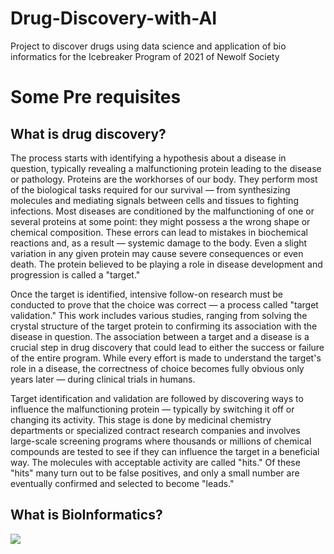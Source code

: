 # Drug-Discovery-with-AI
Project to discover drugs using data science and application of bio informatics for the Icebreaker Program of 2021 of Newolf Society

# Some Pre requisites

## What is drug discovery?

The process starts with identifying a hypothesis about a disease in question, typically revealing a malfunctioning protein leading to the disease or pathology. Proteins are the workhorses of our body. They perform most of the biological tasks required for our survival — from synthesizing molecules and mediating signals between cells and tissues to fighting infections. Most diseases are conditioned by the malfunctioning of one or several proteins at some point: they might possess a the wrong shape or chemical composition. These errors can lead to mistakes in biochemical reactions and, as a result — systemic damage to the body. Even a slight variation in any given protein may cause severe consequences or even death. The protein believed to be playing a role in disease development and progression is called a "target."

Once the target is identified, intensive follow-on research must be conducted to prove that the choice was correct — a process called "target validation." This work includes various studies, ranging from solving the crystal structure of the target protein to confirming its association with the disease in question. The association between a target and a disease is a crucial step in drug discovery that could lead to either the success or failure of the entire program. While every effort is made to understand the target's role in a disease, the correctness of choice becomes fully obvious only years later — during clinical trials in humans.

Target identification and validation are followed by discovering ways to influence the malfunctioning protein — typically by switching it off or changing its activity. This stage is done by medicinal chemistry departments or specialized contract research companies and involves large-scale screening programs where thousands or millions of chemical compounds are tested to see if they can influence the target in a beneficial way. The molecules with acceptable activity are called "hits." Of these "hits" many turn out to be false positives, and only a small number are eventually confirmed and selected to become "leads."

## What is BioInformatics?
<img src = "bioinformatics_infographic.PNG">
